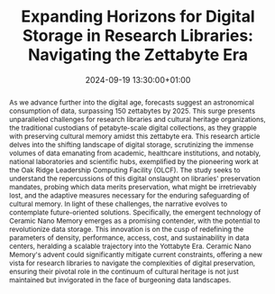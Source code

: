 ---
abstract: As we advance further into the digital age, forecasts suggest an astronomical
  consumption of data, surpassing 150 zettabytes by 2025. This surge presents unparalleled
  challenges for research libraries and cultural heritage organizations, the traditional
  custodians of petabyte-scale digital collections, as they grapple with preserving
  cultural memory amidst this zettabyte era. This research article delves into the
  shifting landscape of digital storage, scrutinizing the immense volumes of data
  emanating from academic, healthcare institutions, and notably, national laboratories
  and scientific hubs, exemplified by the pioneering work at the Oak Ridge Leadership
  Computing Facility (OLCF). The study seeks to understand the repercussions of this
  digital onslaught on libraries' preservation mandates, probing which data merits
  preservation, what might be irretrievably lost, and the adaptive measures necessary
  for the enduring safeguarding of cultural memory. In light of these challenges,
  the narrative evolves to contemplate future-oriented solutions. Specifically, the
  emergent technology of Ceramic Nano Memory emerges as a promising contender, with
  the potential to revolutionize data storage. This innovation is on the cusp of redefining
  the parameters of density, performance, access, cost, and sustainability in data
  centers, heralding a scalable trajectory into the Yottabyte Era. Ceramic Nano Memory's
  advent could significantly mitigate current constraints, offering a new vista for
  research libraries to navigate the complexities of digital preservation, ensuring
  their pivotal role in the continuum of cultural heritage is not just maintained
  but invigorated in the face of burgeoning data landscapes.
creators:
- Jon Shaw
- Brigitte Weinsteiger
date: 2024-09-19 13:30:00+01:00
document_url: https://zenodo.org/records/13698003
grand_parent: iPRES
institutions: []
keywords:
- approaches to preservation
- from document to data
landing_page_url: https://zenodo.org/records/13698003
language: eng
layout: publication
license: Creative Commons Attribution 4.0 (CC-BY-4.0)
notes_url: https://docs.google.com/document/d/1lDWYct0heJztUyK5nOaDaLFRBO-Yx4PXT5URfiK3xZo/edit#heading=h.aar4tupij1po
parent: iPRES 2024
publication_type: lightning talk
size: null
slides_url: https://zenodo.org/records/13698003
source_name: iPRES
stream_url: https://www.archief.vlaanderen.be/archief/records/dossiers/5acb210228ce4315ae650812d056a482329eb83ed2dc42398a51505dc153be81/documents/fac102093df84a8c93031824fad34cd95d7f83fd04574b0884545e07bee9e47f
title: 'Expanding Horizons for Digital Storage in Research Libraries: Navigating the
  Zettabyte Era'
year: 2024
---
